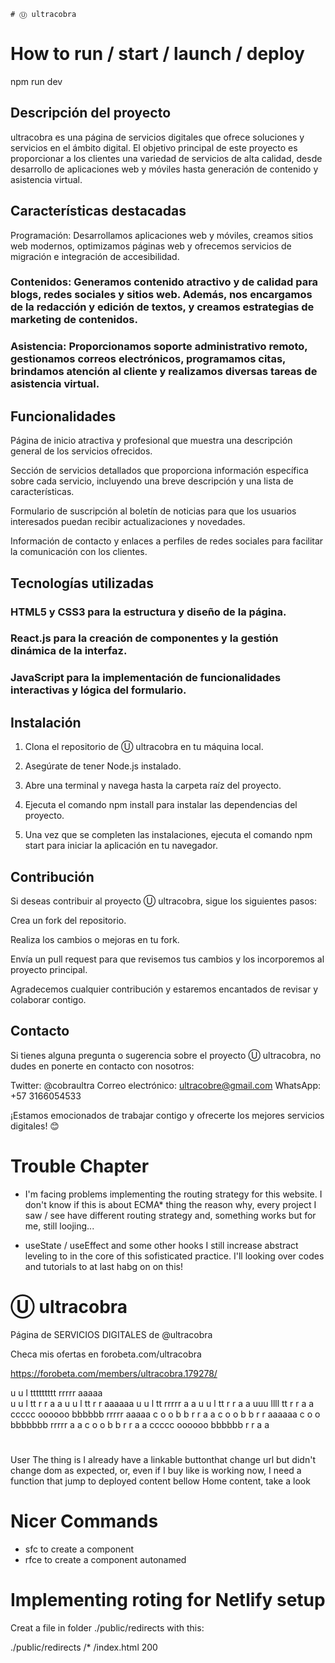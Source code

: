     # Ⓤ ultracobra

# How to run / start / launch / deploy

npm run dev

## Descripción del proyecto

ultracobra es una página de servicios digitales que ofrece soluciones y servicios en el ámbito digital. El objetivo principal de este proyecto es proporcionar a los clientes una variedad de servicios de alta calidad, desde desarrollo de aplicaciones web y móviles hasta generación de contenido y asistencia virtual.

## Características destacadas

Programación: Desarrollamos aplicaciones web y móviles, creamos sitios web modernos, optimizamos páginas web y ofrecemos servicios de migración e integración de accesibilidad.

### Contenidos: Generamos contenido atractivo y de calidad para blogs, redes sociales y sitios web. Además, nos encargamos de la redacción y edición de textos, y creamos estrategias de marketing de contenidos.

### Asistencia: Proporcionamos soporte administrativo remoto, gestionamos correos electrónicos, programamos citas, brindamos atención al cliente y realizamos diversas tareas de asistencia virtual.

## Funcionalidades

Página de inicio atractiva y profesional que muestra una descripción general de los servicios ofrecidos.

Sección de servicios detallados que proporciona información específica sobre cada servicio, incluyendo una breve descripción y una lista de características.

Formulario de suscripción al boletín de noticias para que los usuarios interesados puedan recibir actualizaciones y novedades.

Información de contacto y enlaces a perfiles de redes sociales para facilitar la comunicación con los clientes.

## Tecnologías utilizadas

### HTML5 y CSS3 para la estructura y diseño de la página.

### React.js para la creación de componentes y la gestión dinámica de la interfaz.

### JavaScript para la implementación de funcionalidades interactivas y lógica del formulario.

## Instalación

1. Clona el repositorio de Ⓤ ultracobra en tu máquina local.

2. Asegúrate de tener Node.js instalado.

3. Abre una terminal y navega hasta la carpeta raíz del proyecto.

4. Ejecuta el comando npm install para instalar las dependencias del proyecto.

5. Una vez que se completen las instalaciones, ejecuta el comando npm start para iniciar la aplicación en tu navegador.

## Contribución

Si deseas contribuir al proyecto Ⓤ ultracobra, sigue los siguientes pasos:

Crea un fork del repositorio.

Realiza los cambios o mejoras en tu fork.

Envía un pull request para que revisemos tus cambios y los incorporemos al proyecto principal.

Agradecemos cualquier contribución y estaremos encantados de revisar y colaborar contigo.

## Contacto

Si tienes alguna pregunta o sugerencia sobre el proyecto Ⓤ ultracobra, no dudes en ponerte en contacto con nosotros:

Twitter: @cobraultra
Correo electrónico: ultracobre@gmail.com
WhatsApp: +57 3166054533

¡Estamos emocionados de trabajar contigo y ofrecerte los mejores servicios digitales! 😊

# Trouble Chapter

- I'm facing problems implementing the routing strategy for this website. I don't know if this is about ECMA\* thing the reason why, every project I saw / see have different routing strategy and, something works but for me, still loojing...

- useState / useEffect and some other hooks I still increase abstract leveling to in the core of this sofisticated practice. I'll looking over codes and tutorials to at last habg on on this!

# Ⓤ ultracobra

Página de SERVICIOS DIGITALES de @ultracobra

Checa mis ofertas en forobeta.com/ultracobra

https://forobeta.com/members/ultracobra.179278/

u u l ttttttttt rrrrr aaaaa  
u u l tt r r a a
u u l tt r r aaaaaa
u u l tt rrrrr a a
u u l tt r r a a
uuu llll tt r r a a
ccccc oooooo bbbbbb rrrrr aaaaa
c o o b b r r a a
c o o b b r r aaaaaa
c o o bbbbbbb rrrrr a a
c o o b b r r a a
ccccc oooooo bbbbbb r r a a

#

User
The thing is I already have a linkable buttonthat change url but didn't change dom as expected, or, even if I buy like is working now, I need a function that jump to deployed content bellow Home content, take a look

# Nicer Commands

- sfc to create a component
- rfce to create a component autonamed

# Implementing roting for Netlify setup

Creat a file in folder ./public/redirects with this:

./public/redirects
/\* /index.html 200
